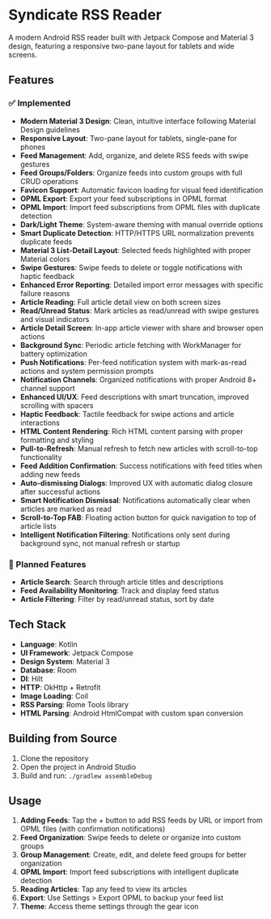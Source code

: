 # Syndicate RSS Reader

A modern Android RSS reader built with Jetpack Compose and Material 3 design, featuring a responsive two-pane layout for tablets and wide screens.

## Features

### ✅ Implemented
- **Modern Material 3 Design**: Clean, intuitive interface following Material Design guidelines
- **Responsive Layout**: Two-pane layout for tablets, single-pane for phones
- **Feed Management**: Add, organize, and delete RSS feeds with swipe gestures
- **Feed Groups/Folders**: Organize feeds into custom groups with full CRUD operations
- **Favicon Support**: Automatic favicon loading for visual feed identification
- **OPML Export**: Export your feed subscriptions in OPML format
- **OPML Import**: Import feed subscriptions from OPML files with duplicate detection
- **Dark/Light Theme**: System-aware theming with manual override options
- **Smart Duplicate Detection**: HTTP/HTTPS URL normalization prevents duplicate feeds
- **Material 3 List-Detail Layout**: Selected feeds highlighted with proper Material colors
- **Swipe Gestures**: Swipe feeds to delete or toggle notifications with haptic feedback
- **Enhanced Error Reporting**: Detailed import error messages with specific failure reasons
- **Article Reading**: Full article detail view on both screen sizes
- **Read/Unread Status**: Mark articles as read/unread with swipe gestures and visual indicators
- **Article Detail Screen**: In-app article viewer with share and browser open actions
- **Background Sync**: Periodic article fetching with WorkManager for battery optimization
- **Push Notifications**: Per-feed notification system with mark-as-read actions and system permission prompts
- **Notification Channels**: Organized notifications with proper Android 8+ channel support
- **Enhanced UI/UX**: Feed descriptions with smart truncation, improved scrolling with spacers
- **Haptic Feedback**: Tactile feedback for swipe actions and article interactions
- **HTML Content Rendering**: Rich HTML content parsing with proper formatting and styling
- **Pull-to-Refresh**: Manual refresh to fetch new articles with scroll-to-top functionality
- **Feed Addition Confirmation**: Success notifications with feed titles when adding new feeds
- **Auto-dismissing Dialogs**: Improved UX with automatic dialog closure after successful actions
- **Smart Notification Dismissal**: Notifications automatically clear when articles are marked as read
- **Scroll-to-Top FAB**: Floating action button for quick navigation to top of article lists
- **Intelligent Notification Filtering**: Notifications only sent during background sync, not manual refresh or startup

### 🚧 Planned Features
- **Article Search**: Search through article titles and descriptions
- **Feed Availability Monitoring**: Track and display feed status
- **Article Filtering**: Filter by read/unread status, sort by date

## Tech Stack

- **Language**: Kotlin
- **UI Framework**: Jetpack Compose
- **Design System**: Material 3
- **Database**: Room
- **DI**: Hilt
- **HTTP**: OkHttp + Retrofit
- **Image Loading**: Coil
- **RSS Parsing**: Rome Tools library
- **HTML Parsing**: Android HtmlCompat with custom span conversion

## Building from Source

1. Clone the repository
2. Open the project in Android Studio
3. Build and run: `./gradlew assembleDebug`

## Usage

1. **Adding Feeds**: Tap the + button to add RSS feeds by URL or import from OPML files (with confirmation notifications)
2. **Feed Organization**: Swipe feeds to delete or organize into custom groups
3. **Group Management**: Create, edit, and delete feed groups for better organization
4. **OPML Import**: Import feed subscriptions with intelligent duplicate detection
5. **Reading Articles**: Tap any feed to view its articles
6. **Export**: Use Settings > Export OPML to backup your feed list
7. **Theme**: Access theme settings through the gear icon